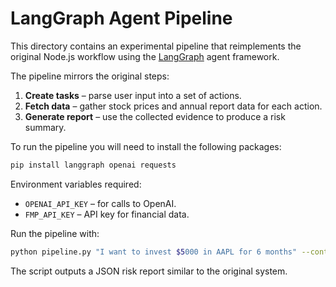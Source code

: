# LangGraph Agent Pipeline

This directory contains an experimental pipeline that reimplements the original Node.js workflow using the [LangGraph](https://github.com/langchain-ai/langgraph) agent framework.

The pipeline mirrors the original steps:

1. **Create tasks** – parse user input into a set of actions.
2. **Fetch data** – gather stock prices and annual report data for each action.
3. **Generate report** – use the collected evidence to produce a risk summary.

To run the pipeline you will need to install the following packages:

```bash
pip install langgraph openai requests
```

Environment variables required:

- `OPENAI_API_KEY` – for calls to OpenAI.
- `FMP_API_KEY` – API key for financial data.

Run the pipeline with:

```bash
python pipeline.py "I want to invest $5000 in AAPL for 6 months" --context "cash reserves 100k"
```

The script outputs a JSON risk report similar to the original system.
